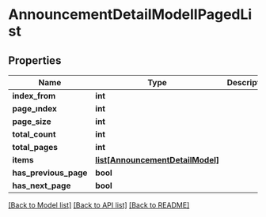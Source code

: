# AnnouncementDetailModelIPagedList

## Properties
Name | Type | Description | Notes
------------ | ------------- | ------------- | -------------
**index_from** | **int** |  | [optional] 
**page_ındex** | **int** |  | [optional] 
**page_size** | **int** |  | [optional] 
**total_count** | **int** |  | [optional] 
**total_pages** | **int** |  | [optional] 
**items** | [**list[AnnouncementDetailModel]**](AnnouncementDetailModel.md) |  | [optional] 
**has_previous_page** | **bool** |  | [optional] 
**has_next_page** | **bool** |  | [optional] 

[[Back to Model list]](../README.md#documentation-for-models) [[Back to API list]](../README.md#documentation-for-api-endpoints) [[Back to README]](../README.md)


